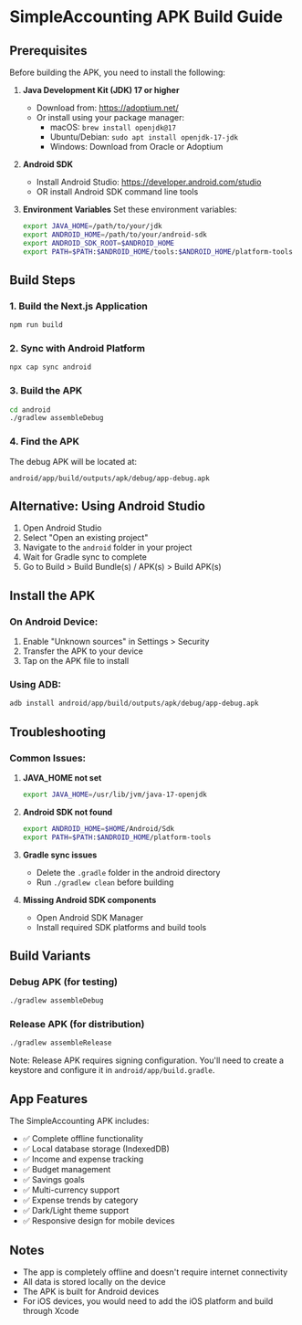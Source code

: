 # SimpleAccounting APK Build Guide

## Prerequisites

Before building the APK, you need to install the following:

1. **Java Development Kit (JDK) 17 or higher**
   - Download from: https://adoptium.net/
   - Or install using your package manager:
     - macOS: `brew install openjdk@17`
     - Ubuntu/Debian: `sudo apt install openjdk-17-jdk`
     - Windows: Download from Oracle or Adoptium

2. **Android SDK**
   - Install Android Studio: https://developer.android.com/studio
   - OR install Android SDK command line tools

3. **Environment Variables**
   Set these environment variables:
   ```bash
   export JAVA_HOME=/path/to/your/jdk
   export ANDROID_HOME=/path/to/your/android-sdk
   export ANDROID_SDK_ROOT=$ANDROID_HOME
   export PATH=$PATH:$ANDROID_HOME/tools:$ANDROID_HOME/platform-tools
   ```

## Build Steps

### 1. Build the Next.js Application
```bash
npm run build
```

### 2. Sync with Android Platform
```bash
npx cap sync android
```

### 3. Build the APK
```bash
cd android
./gradlew assembleDebug
```

### 4. Find the APK
The debug APK will be located at:
```
android/app/build/outputs/apk/debug/app-debug.apk
```

## Alternative: Using Android Studio

1. Open Android Studio
2. Select "Open an existing project"
3. Navigate to the `android` folder in your project
4. Wait for Gradle sync to complete
5. Go to Build > Build Bundle(s) / APK(s) > Build APK(s)

## Install the APK

### On Android Device:
1. Enable "Unknown sources" in Settings > Security
2. Transfer the APK to your device
3. Tap on the APK file to install

### Using ADB:
```bash
adb install android/app/build/outputs/apk/debug/app-debug.apk
```

## Troubleshooting

### Common Issues:

1. **JAVA_HOME not set**
   ```bash
   export JAVA_HOME=/usr/lib/jvm/java-17-openjdk
   ```

2. **Android SDK not found**
   ```bash
   export ANDROID_HOME=$HOME/Android/Sdk
   export PATH=$PATH:$ANDROID_HOME/platform-tools
   ```

3. **Gradle sync issues**
   - Delete the `.gradle` folder in the android directory
   - Run `./gradlew clean` before building

4. **Missing Android SDK components**
   - Open Android SDK Manager
   - Install required SDK platforms and build tools

## Build Variants

### Debug APK (for testing)
```bash
./gradlew assembleDebug
```

### Release APK (for distribution)
```bash
./gradlew assembleRelease
```

Note: Release APK requires signing configuration. You'll need to create a keystore and configure it in `android/app/build.gradle`.

## App Features

The SimpleAccounting APK includes:
- ✅ Complete offline functionality
- ✅ Local database storage (IndexedDB)
- ✅ Income and expense tracking
- ✅ Budget management
- ✅ Savings goals
- ✅ Multi-currency support
- ✅ Expense trends by category
- ✅ Dark/Light theme support
- ✅ Responsive design for mobile devices

## Notes

- The app is completely offline and doesn't require internet connectivity
- All data is stored locally on the device
- The APK is built for Android devices
- For iOS devices, you would need to add the iOS platform and build through Xcode